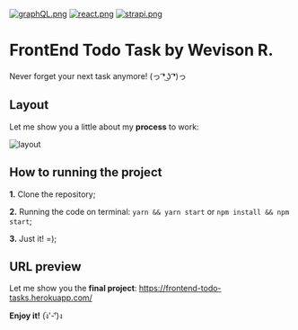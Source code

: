 [![graphQL.png](https://i.postimg.cc/zf5HF90r/graphQL.png)](https://postimg.cc/nXRLHSyR)  [![react.png](https://i.postimg.cc/BvgLYMV1/react.png)](https://postimg.cc/v14ZDLMQ)  [![strapi.png](https://i.postimg.cc/PxVLhNhX/strapi.png)](https://postimg.cc/vg98tYck)

# FrontEnd Todo Task by Wevison R.
Never forget your next task anymore! (っ ͡❛ ͜ʖ ͡❛)っ

## Layout
Let me show you a little about my __process__ to work:

![layout](https://www.imagemhost.com.br/images/2022/03/31/layout.jpg)

## How to running the project
__1.__ Clone the repository;  

__2.__ Running the code on terminal: `yarn && yarn start` or `npm install && npm start`;  

__3.__ Just it! =);  

## URL preview
Let me show you the **final project**: https://frontend-todo-tasks.herokuapp.com/

__Enjoy it!__ (ง︡'-'︠)ง
